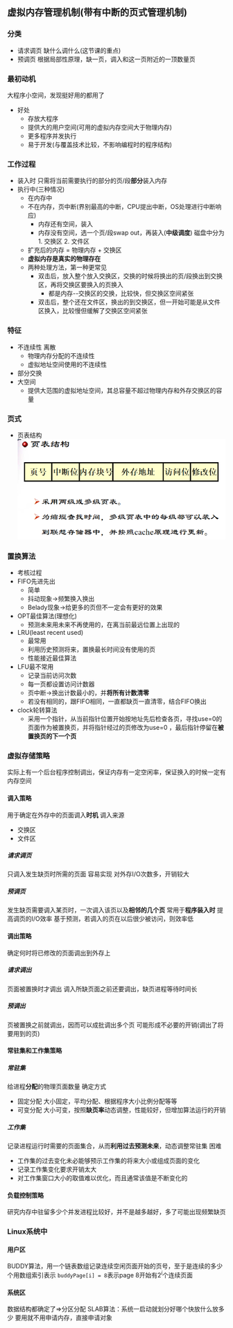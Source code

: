 ## 虚拟内存管理机制(带有中断的页式管理机制)
### 分类
  - 请求调页 缺什么调什么(这节课的重点)
  - 预调页 根据局部性原理，缺一页，调入和这一页附近的一顶数量页
### 最初动机
大程序小空间，发现挺好用的都用了
- 好处
    - 存放大程序
    - 提供大的用户空间(可用的虚拟内存空间大于物理内存)
    - 更多程序并发执行
    - 易于开发(与覆盖技术比较，不影响编程时的程序结构)
### 工作过程
- 装入时
    只需将当前需要执行的部分的页/段**部分**装入内存
- 执行中(三种情况)
    - 在内存中
    - 不在内存，页中断(界别最高的中断，CPU提出中断，OS处理进行中断响应)
        - 内存还有空间，装入
        - 内存没有空间，选一个页/段swap out，再装入(**中级调度**)
    磁盘中分为1. 交换区 2. 文件区
    - 扩充后的内存 = 物理内存 + 交换区
    - **虚拟内存是真实的物理存在**
    - 两种处理方法，第一种更常见
        - 双击后，放入整个放入交换区，交换的时候将换出的页/段换出到交换区，再将交换区要换入的页换入
            - 都是内存--交换区的交换，比较快，但交换区空间紧张
        - 双击后，整个还在文件区，换出的到交换区，但一开始可能是从文件区换入，比较慢但缓解了交换区空间紧张
### 特征
- 不连续性 离散
    - 物理内存分配的不连续性
    - 虚拟地址空间使用的不连续性
- 部分交换
- 大空间
    - 提供大范围的虚拟地址空间，其总容量不超过物理内存和外存交换区的容量
### 页式
- 页表结构
![](./ref/ch10_1.png)
### 置换算法
- 考核过程
- FIFO先进先出
    - 简单
    - 抖动现象->频繁换入换出
    - Belady现象->给更多的页但不一定会有更好的效果
- OPT最佳算法(理想化)
    - 预测未来用未来不再使用的，在离当前最远位置上出现的
- LRU(least recent used)
    - 最常用
    - 利用历史预测将来，置换最长时间没有使用的页
    - 性能接近最佳算法
- LFU最不常用
    - 记录当前访问次数
    - 每一页都设置访问计数器
    - 页中断->换出计数最小的，并**将所有计数清零**
    - 若没有相同的，跟FIFO相同，一直都缺页一直清零，结合FIFO换出
- clock轮转算法
    - 采用一个指针，从当前指针位置开始按地址先后检查各页，寻找use=0的页面作为被置换页，并将指针经过的页修改为use=0 ，最后指针停留在**被置换页的下一个页**
### 虚拟存储策略
实际上有一个后台程序控制调出，保证内存有一定空闲率，保证换入的时候一定有内存空间
#### 调入策略
用于确定在外存中的页面调入**时机**
调入来源
- 交换区
- 文件区
##### 请求调页
只调入发生缺页时所需的页面
容易实现
对外存I/O次数多，开销较大
##### 预调页
发生缺页需要调入某页时，一次调入该页以及**相邻的几个页**
常用于**程序装入时**
提高调页的I/O效率
基于预测，若调入的页在以后很少被访问，则效率低
#### 调出策略
确定何时将已修改的页面调出到外存上
##### 请求调出
页面被置换时才调出
调入所缺页面之前还要调出，缺页进程等待时间长
##### 预调出
页被置换之前就调出，因而可以成批调出多个页
可能形成不必要的开销(调出了将要用到的页)
#### 常驻集和工作集策略
##### 常驻集
给进程**分配**的物理页面数量
确定方式
- 固定分配
    大小固定，平均分配、根据程序大小比例分配等等
- 可变分配
    大小可变，按照**缺页率**动态调整，性能较好，但增加算法运行的开销
##### 工作集
记录进程运行时需要的页面集合，从而**利用过去预测未来**，动态调整常驻集
困难
- 工作集的过去变化未必能够预示工作集的将来大小或组成页面的变化
- 记录工作集变化要求开销太大
- 对工作集窗口大小的取值难以优化，而且通常该值是不断变化的
#### 负载控制策略
研究内存中驻留多少个并发进程比较好，并不是越多越好，多了可能出现频繁缺页
### Linux系统中
#### 用户区
BUDDY算法，用一个链表数组记录连续空闲页面开始的页号，至于是连续的多少个用数组索引表示
`buddyPage[i] = 8`表示page 8开始有$2^i$个连续页面
#### 系统区
数据结构都确定了=>分区分配
SLAB算法：系统一启动就划分好哪个快放什么放多少
要用就不用申请内存，直接申请对象